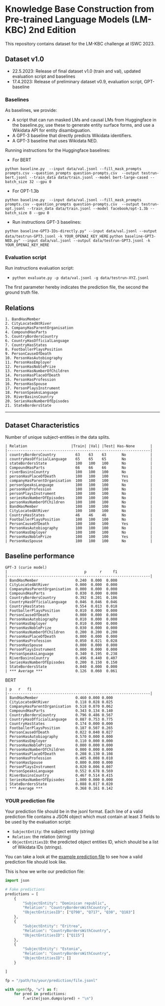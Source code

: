 # Knowledge Base Construction from Pre-trained Language Models (LM-KBC) 2nd Edition

This repository contains dataset for the LM-KBC challenge at ISWC 2023.

## Dataset v1.0

 - 22.5.2023: Release of final dataset v1.0 (train and val), updated evaluation script and baselines
 - 17.4.2023: Release of preliminary dataset v0.9, evaluation script, GPT-baseline

### Baselines

As baselines, we provide:
 - A script that can run masked LMs and causal LMs from Huggingface in the baseline.py, use these to generate entity surface forms, and use a Wikidata API for entity disambiguation.
 - A GPT-3 baseline that directly predicts Wikidata identifiers.
 - A GPT-3 baseline that uses Wikidata NED.


Running instructions for the Huggingface baselines:
 - For BERT

```python baseline.py  --input data/val.jsonl --fill_mask_prompts prompts.csv --question_prompts question-prompts.csv  --output testrun-bert.jsonl --train_data data/train.jsonl --model bert-large-cased --batch_size 32 --gpu 0```

 - For OPT-1.3b

```python baseline.py  --input data/val.jsonl --fill_mask_prompts prompts.csv --question_prompts question-prompts.csv  --output testrun-opt.jsonl --train_data data/train.jsonl --model facebook/opt-1.3b --batch_size 8 --gpu 0```

 - Run instructions GPT-3 baselines:

 ```python baseline-GPT3-IDs-directly.py" --input data/val.jsonl --output data/testrun-GPT3.jsonl -k YOUR_OPENAI_KEY_HERE```
  ```python baseline-GPT3-NED.py" --input data/val.jsonl --output data/testrun-GPT3.jsonl -k YOUR_OPENAI_KEY_HERE```

 
### Evaluation script

Run instructions evaluation script:
  * ```python evaluate.py -p data/val.jsonl -g data/testrun-XYZ.jsonl```

The first parameter hereby indicates the prediction file, the second the ground truth file.

## Relations

```text
1. BandHasMember
2. CityLocatedAtRiver
3. CompanyHasParentOrganisation
4. CompoundHasParts
5. CountryBordersCountry
6. CountryHasOfficialLanguage
7. CountryHasStates
8. FootballerPlaysPosition
9. PersonCauseOfDeath
10. PersonHasAutobiography
11. PersonHasEmployer
12. PersonHasNoblePrize
13. PersonHasNumberOfChildren
14. PersonHasPlaceOfDeath
15. PersonHasProfession
16. PersonHasSpouse
17. PersonPlaysInstrument
18. PersonSpeaksLanguage
19. RiverBasinsCountry
20. SeriesHasNumberOfEpisodes
21. StateBordersState
```


----------------------------------------------------------------

## Dataset Characteristics
Number of unique subject-entities in the data splits.

```text
| Relation                    |Train| |Val| |Test| Has-None       |
|-----------------------------------------------------------------|
| countryBordersCountry         63    63    63       No           |
| countryHasOfficialLanguage    65    65    65       No           |
| stateBordersState             100   100   100      No           |
| CompoundHasParts              66    66    66       No           |
| riverBasinsCountry            100   100   100      No           |
| personHasPlaceOfDeath         100   100   100      Yes          |
| companyHasParentOrganisation  100   100   100      Yes          |
| personSpeaksLanguage          100   100   100      No           |
| personHasProfession           100   100   100      No           |
| personPlaysInstrument         100   100   100      No           |
| seriesHasNumberOfEpisodes     100   100   100      No           |
| personHasNumberOfChildren     100   100   100      No           |
| BandHasMember                 100   100   100      No           |
| CityLocatedAtRiver            100   100   100      No           |
| CountryHasStates              46    46    46       No           |
| FootballerPlaysPosition       100   100   100      No           |
| PersonCauseOfDeath            100   100   100      Yes          |
| PersonHasAutobiography        100   100   100      No           |
| PersonHasEmployer             100   100   100      No           |
| PersonHasNoblePrize           100   100   100      Yes          |
| PersonHasSpouse               100   100   100      No           |                           
```

## Baseline performance

```text
GPT-3 (curie model)
|                                   p      r     f1
|-----------------------------------------------------------------|
| BandHasMember                 0.240  0.000  0.000
| CityLocatedAtRiver            0.000  0.000  0.000
| CompanyHasParentOrganisation  0.000  0.000  0.000
| CompoundHasParts              0.030  0.000  0.000
| CountryBordersCountry         0.392  0.201  0.186
| CountryHasOfficialLanguage    0.046  0.046  0.046
| CountryHasStates              0.554  0.013  0.018
| FootballerPlaysPosition       0.010  0.000  0.000
| PersonCauseOfDeath            0.000  0.000  0.000
| PersonHasAutobiography        0.010  0.000  0.000
| PersonHasEmployer             0.010  0.000  0.000
| PersonHasNoblePrize           0.030  0.000  0.000
| PersonHasNumberOfChildren     0.200  0.200  0.200
| PersonHasPlaceOfDeath         0.000  0.000  0.000
| PersonHasProfession           0.050  0.021  0.028
| PersonHasSpouse               0.000  0.000  0.000
| PersonPlaysInstrument         0.000  0.000  0.000
| PersonSpeaksLanguage          0.340  0.195  0.238
| RiverBasinsCountry            0.496  0.440  0.407
| SeriesHasNumberOfEpisodes     0.200  0.150  0.150
| StateBordersState             0.040  0.000  0.000
| *** Average ***               0.126  0.060  0.061
```

BERT

```text
| p   r   f1
|-----------------------------------------------------------------|
| BandHasMember                 0.460 0.000 0.000
| CityLocatedAtRiver            0.118 0.028 0.025
| CompanyHasParentOrganisation  0.518 0.070 0.062
| CompoundHasParts              0.343 0.134 0.140
| CountryBordersCountry         0.796 0.486 0.567
| CountryHasOfficialLanguage    0.887 0.753 0.775
| CountryHasStates              0.174 0.000 0.000
| FootballerPlaysPosition       0.187 0.507 0.265
| PersonCauseOfDeath            0.022 0.040 0.027
| PersonHasAutobiography        0.570 0.000 0.000
| PersonHasEmployer             0.110 0.000 0.000
| PersonHasNoblePrize           0.000 0.000 0.000
| PersonHasNumberOfChildren     0.000 0.000 0.000
| PersonHasPlaceOfDeath         0.208 0.130 0.108
| PersonHasProfession           0.405 0.008 0.010
| PersonHasSpouse               0.800 0.000 0.000
| PersonPlaysInstrument         0.020 0.006 0.007
| PersonSpeaksLanguage          0.552 0.678 0.569
| RiverBasinsCountry            0.467 0.514 0.415
| SeriesHasNumberOfEpisodes     1.000 0.000 0.000
| StateBordersState             0.088 0.017 0.020
| *** Average ***               0.368 0.161 0.142
```


### YOUR prediction file

Your prediction file should be in the jsonl format.
Each line of a valid prediction file contains a JSON object which must
contain at least 3 fields to be used by the evaluation script:

- ``SubjectEntity``: the subject entity (string)
- ``Relation``: the relation (string)
- ``ObjectEntitiesID``: the predicted object entities ID, which should be a list of Wikidata IDs (strings).

You can take a look at the [example prediction file](data/dev.pred.jsonl) to
see how a valid prediction file should look like.

This is how we write our prediction file:

```python
import json

# Fake predictions
predictions = [
    {
        "SubjectEntity": "Dominican republic",
        "Relation": "CountryBordersWithCountry",
        "ObjectEntitiesID": ["Q790", "Q717", "Q30", "Q183"]
    },
    {
        "SubjectEntity": "Eritrea",
        "Relation": "CountryBordersWithCountry",
        "ObjectEntitiesID": ["Q115"]
    },
    {
        "SubjectEntity": "Estonia",
        "Relation": "CountryBordersWithCountry",
        "ObjectEntitiesID": []
    }

]

fp = "/path/to/your/prediction/file.jsonl"

with open(fp, "w") as f:
    for pred in predictions:
        f.write(json.dumps(pred) + "\n")
```